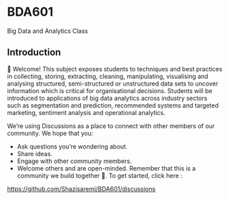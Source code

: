 # BDA601
Big Data and Analytics Class

## Introduction 
👋 Welcome!
This subject exposes students to techniques and best practices in collecting, storing, extracting, cleaning, manipulating, visualising and analysing structured, semi-structured or unstructured data sets to uncover information which is critical for organisational decisions. Students will be introduced to applications of big data analytics across industry sectors such as segmentation and prediction, recommended systems and targeted marketing, sentiment analysis and operational analytics.

We’re using Discussions as a place to connect with other members of our community. We hope that you:
- Ask questions you’re wondering about.
- Share ideas.
- Engage with other community members.
- Welcome others and are open-minded. Remember that this is a community we
build together 💪.
To get started, click here : 

https://github.com/Shazisaremi/BDA601/discussions
